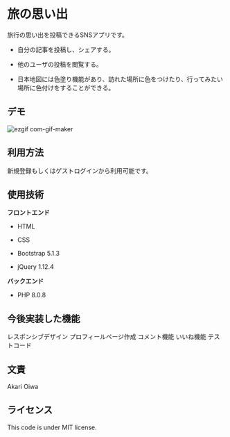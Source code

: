 # 旅の思い出
旅行の思い出を投稿できるSNSアプリです。

* 自分の記事を投稿し、シェアする。

* 他のユーザの投稿を閲覧する。

* 日本地図には色塗り機能があり、訪れた場所に色をつけたり、行ってみたい場所に色付けをすることができる。



## デモ
![ezgif com-gif-maker](https://user-images.githubusercontent.com/97138486/161873264-6350b22b-2bd1-4434-be47-6a4f3f175ad0.gif)



## 利用方法
新規登録もしくはゲストログインから利用可能です。


## 使用技術
**フロントエンド**

* HTML

* CSS

* Bootstrap 5.1.3

* jQuery 1.12.4

**バックエンド**

* PHP 8.0.8

## 今後実装した機能
レスポンシブデザイン
プロフィールページ作成
コメント機能
いいね機能
テストコード

## 文責
Akari Oiwa

## ライセンス

This code is under MIT license.

